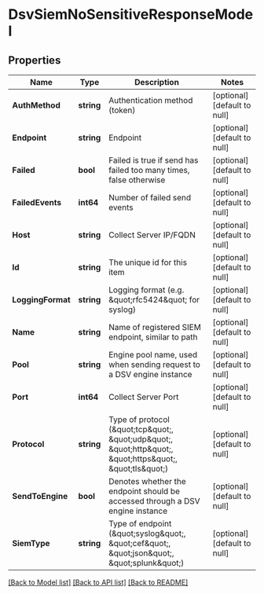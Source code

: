 # DsvSiemNoSensitiveResponseModel

## Properties
Name | Type | Description | Notes
------------ | ------------- | ------------- | -------------
**AuthMethod** | **string** | Authentication method (token) | [optional] [default to null]
**Endpoint** | **string** | Endpoint | [optional] [default to null]
**Failed** | **bool** | Failed is true if send has failed too many times, false otherwise | [optional] [default to null]
**FailedEvents** | **int64** | Number of failed send events | [optional] [default to null]
**Host** | **string** | Collect Server IP/FQDN | [optional] [default to null]
**Id** | **string** | The unique id for this item | [optional] [default to null]
**LoggingFormat** | **string** | Logging format (e.g. \&quot;rfc5424\&quot; for syslog) | [optional] [default to null]
**Name** | **string** | Name of registered SIEM endpoint, similar to path | [optional] [default to null]
**Pool** | **string** | Engine pool name, used when sending request to a DSV engine instance | [optional] [default to null]
**Port** | **int64** | Collect Server Port | [optional] [default to null]
**Protocol** | **string** | Type of protocol (\&quot;tcp\&quot;, \&quot;udp\&quot;, \&quot;http\&quot;, \&quot;https\&quot;, \&quot;tls\&quot;) | [optional] [default to null]
**SendToEngine** | **bool** | Denotes whether the endpoint should be accessed through a DSV engine instance | [optional] [default to null]
**SiemType** | **string** | Type of endpoint (\&quot;syslog\&quot;, \&quot;cef\&quot;, \&quot;json\&quot;, \&quot;splunk\&quot;) | [optional] [default to null]

[[Back to Model list]](../README.md#documentation-for-models) [[Back to API list]](../README.md#documentation-for-api-endpoints) [[Back to README]](../README.md)

